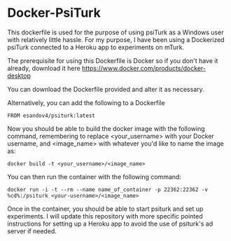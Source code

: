 # Docker-PsiTurk

This dockerfile is used for the purpose of using psiTurk as a Windows user with relatively little hassle. For my purpose, I have been using a Dockerized psiTurk connected to a Heroku app to experiments on mTurk.

The prerequisite for using this Dockerfile is Docker so if you don't have it already, download it here https://www.docker.com/products/docker-desktop

You can download the Dockerfile provided and alter it as necessary.

Alternatively, you can add the following to a Dockerfile
```
FROM esandov4/psiturk:latest
```
Now you should be able to build the docker image with the following command, remembering to replace <your_username> with your Docker username, and <image_name> with whatever you'd like to name the image as:
```
docker build -t <your_username>/<image_name>
```
You can then run the container with the following command:
```
docker run -i -t --rm --name name_of_container -p 22362:22362 -v %cd%:/psiturk <your-username>/<image_name>
```
Once in the container, you should be able to start psiturk and set up experiments. I will update this repository with more specific pointed instructions for setting up a Heroku app to avoid the use of psiturk's ad server if needed.
